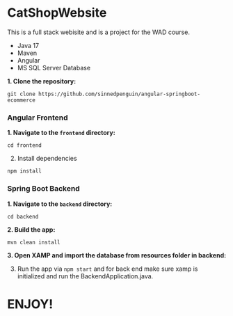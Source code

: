 # CatShopWebsite
This is a full stack webisite and is a project for the WAD course.

- Java 17
- Maven
- Angular
- MS SQL Server Database

**1. Clone the repository:**
```shell
git clone https://github.com/sinnedpenguin/angular-springboot-ecommerce
```

### Angular Frontend
**1. Navigate to the `frontend` directory:**
```shell
cd frontend
```

2. Install dependencies
```shell
npm install
```

### Spring Boot Backend

**1. Navigate to the `backend` directory:**
```shell
cd backend
```

**2. Build the app:**
```shell
mvn clean install
```

**3. Open XAMP and import the database from resources folder in backend:**

3. Run the app via `npm start` and for back end make sure xamp is initialized and run the BackendApplication.java.

# ENJOY!

